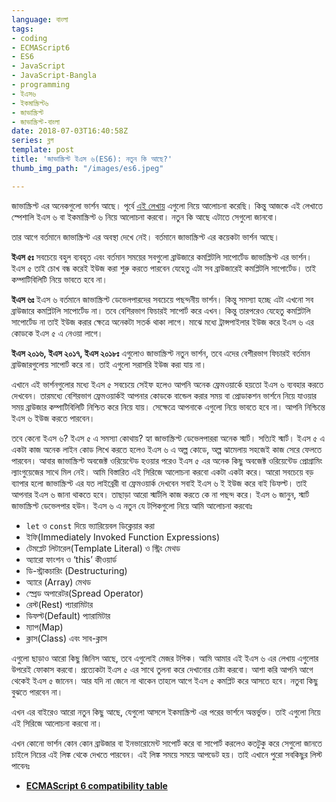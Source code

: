 ```yaml
---
language: বাংলা
tags:
- coding
- ECMAScript6
- ES6
- JavaScript
- JavaScript-Bangla
- programming
- ইএস৬
- ইকমাস্ক্রিপ্ট৬
- জাভাস্ক্রিপ্ট
- জাভাস্ক্রিপ্ট-বাংলা
date: 2018-07-03T16:40:58Z
series: ব্লগ
template: post
title: 'জাভাস্ক্রিপ্ট ইএস ৬(ES6): নতুন কি আছে?'
thumb_img_path: "/images/es6.jpeg"

---
```

জাভাস্ক্রিপ্ট এর অনেকগুলো ভার্শন আছে। পূর্বে [এই লেখায়](https://with.zonayed.me/bn/%e0%a6%aa%e0%a7%8d%e0%a6%b0%e0%a7%8b%e0%a6%97%e0%a7%8d%e0%a6%b0%e0%a6%be%e0%a6%ae%e0%a6%bf%e0%a6%82/%e0%a6%9c%e0%a7%87%e0%a6%8f%e0%a6%b8-%e0%a6%aa%e0%a7%8d%e0%a6%b0%e0%a7%8b%e0%a6%97%e0%a7%8d%e0%a6%b0%e0%a6%be%e0%a6%ae%e0%a6%bf%e0%a6%82/%e0%a6%9c%e0%a6%be%e0%a6%ad%e0%a6%be%e0%a6%b8%e0%a7%8d%e0%a6%95%e0%a7%8d%e0%a6%b0%e0%a6%bf%e0%a6%aa%e0%a7%8d%e0%a6%9f%e0%a6%83-%e0%a6%a8%e0%a6%be%e0%a6%95%e0%a6%bf-%e0%a6%87%e0%a6%95%e0%a6%ae%e0%a6%be/) এগুলো নিয়ে আলোচনা করেছি। কিন্তু আজকে এই লেখাতে স্পেশালি ইএস ৬ বা ইকমাস্ক্রিপ্ট ৬ নিয়ে আলোচনা করবো। নতুন কি আছে এটাতে সেগুলো জানবো।

তার আগে বর্তমানে জাভাস্ক্রিপ্ট এর অবস্থা দেখে নেই। বর্তমানে জাভাস্ক্রিপ্ট এর কয়েকটা ভার্শন আছে।

**ইএস ৫ঃ** সবচেয়ে বহুল ব্যবহৃত এবং বর্তমান সময়ের সবগুলো ব্রাউজারে কমপ্লিটলি সাপোর্টেড জাভাস্ক্রিপ্ট এর ভার্শন। ইএস ৫ তাই চোখ বন্ধ করেই ইউজ করা শুরু করতে পারবেন যেহেতু এটা সব ব্রাউজারেই কমপ্লিটলি সাপোর্টেড। তাই কম্পাটিবিলিটি নিয়ে ভাবতে হবে না।

**ইএস ৬ঃ** ইএস ৬ বর্তমানে জাভাস্ক্রিপ্ট ডেভেলপারদের সবচেয়ে পছন্দনীয় ভার্শন। কিন্তু সমস্যা হচ্ছে এটা এখনো সব ব্রাউজারে কমপ্লিটলি সাপোর্টেড না। তবে বেশিরভাগ ফিচারই সাপোর্ট করে এখন। কিন্তু তারপরেও যেহেতু কমপ্লিটলি সাপোর্টেড না তাই ইউজ করার ক্ষেত্রে অনেকটা সতর্ক থাকা লাগে। মাঝে মধ্যে ট্রান্সপাইলার ইউজ করে ইএস ৬ এর কোডকে ইএস ৫ এ নেওয়া লাগে।

**ইএস ২০১৬, ইএস ২০১৭, ইএস ২০১৮ঃ** এগুলোও জাভাস্ক্রিপ্ট নতুন ভার্শন, তবে এদের বেশীরভাগ ফিচারই বর্তমান ব্রাউজারগুলোয় সাপোর্ট করে না। তাই এগুলো সরাসরি ইউজ করা যায় না।

এখানে এই ভার্শনগুলোর মধ্যে ইএস ৫ সবচেয়ে সেইফ হলেও আপনি অনেক ফ্রেমওয়ার্কে হয়তো ইএস ৬ ব্যবহার করতে দেখবেন। তারমধ্যে বেশিরভাগ ফ্রেমওয়ার্কই আপনার কোডকে বান্ডেল করার সময় বা প্রোডাকশন ভার্শনে নিয়ে যাওয়ার সময় ব্রাউজার কম্পাটিবিলিটি নিশ্চিত করে নিয়ে যায়। সেক্ষেত্রে আপনাকে এগুলো নিয়ে ভাবতে হবে না। আপনি নিশ্চিন্তে ইএস ৬ ইউজ করতে পারবেন।

তবে কেনো ইএস ৬? ইএস ৫ এ সমস্যা কোথায়? হ্যা জাভাস্ক্রিপ্ট ডেভেলপাররা অনেক স্মার্ট। সত্যিই স্মার্ট। ইএস ৫ এ একটা কাজ অনেক লাইন কোড লিখে করতে হলেও ইএস ৬ এ অল্প কোডে, অল্প ঝামেলায় সহজেই কাজ সেরে ফেলতে পারবেন। আবার জাভাস্ক্রিপ্ট অবজেক্ট ওরিয়েন্টেড হওয়ার পরেও ইএস ৫ এর অনেক কিছু অবজেক্ট ওরিয়েন্টেড প্রোগ্রামিং ল্যাংগুয়েজের সাথে মিল নেই। আমি বিস্তারিত এই সিরিজে আলোচনা করবো একটা একটা করে। আরো সবচেয়ে বড় ব্যাপার হলো জাভাস্ক্রিপ্ট এর যত লাইব্রেরী বা ফ্রেমওয়ার্ক দেখবেন সবাই ইএস ৬ ই ইউজ করে বাই ডিফল্ট। তাই আপনার ইএস ৬ জানা থাকতে হবে। তাছাড়া আরো স্মার্টলি কাজ করতে কে না পছন্দ করে। ইএস ৬ জানুন, স্মার্ট জাভাস্ক্রিপ্ট ডেভেলপার হউন। ইএস ৬ এ নতুন যে টপিকগুলো নিয়ে আমি আলোচনা করবোঃ

* `let` ও `const` দিয়ে ভ্যারিয়েবল ডিক্লেয়ার করা
* ইফি(Immediately Invoked Function Expressions)
* টেমপ্লেট লিটারেল(Template Literal) ও স্ট্রিং মেথড
* অ্যারো ফাংশন ও ‘this’ কীওয়ার্ড
* ডি-স্ট্রাকচারিং (Destructuring)
* অ্যারে (Array) মেথড
* স্প্রেড অপারেটর(Spread Operator)
* রেস্ট(Rest) প্যারামিটার
* ডিফল্ট(Default) প্যারামিটার
* ম্যাপ(Map)
* ক্লাস(Class) এবং সাব-ক্লাস

এগুলো ছাড়াও আরো কিছু জিনিস আছে, তবে এগুলোই মেজর টপিক। আমি আমার এই ইএস ৬ এর লেখায় এগুলোর উপরেই ফোকাস করবো। প্রত্যেকটা ইএস ৫ এর সাথে তুলনা করে দেখানোর চেষ্টা করবো। আশা করি আপনি আগে থেকেই ইএস ৫ জানেন। আর যদি না জেনে না থাকেন তাহলে আগে ইএস ৫ কমপ্লিট করে আসতে হবে। নতুবা কিছু বুঝতে পারবেন না।

এখন এর বাইরেও আরো নতুন কিছু আছে, যেগুলো আসলে ইকমাস্ক্রিপ্ট এর পরের ভার্শনে অন্তর্ভুক্ত। তাই এগুলো নিয়ে এই সিরিজে আলোচনা করবো না।

এখন কোনো ভার্শন কোন কোন ব্রাউজার বা ইনভারোমেন্ট সাপোর্ট করে বা সাপোর্ট করলেও কতটুকু করে সেগুলো জানতে চাইলে নিচের এই লিঙ্ক থেকে দেখতে পারবেন। এই লিঙ্ক সময়ে সময়ে আপডেট হয়। তাই এখানে পুরো সবকিছুর লিস্ট পাবেনঃ

* [**ECMAScript 6 compatibility table**](http://kangax.github.io/compat-table/es6/ "http://kangax.github.io/compat-table/es6/")